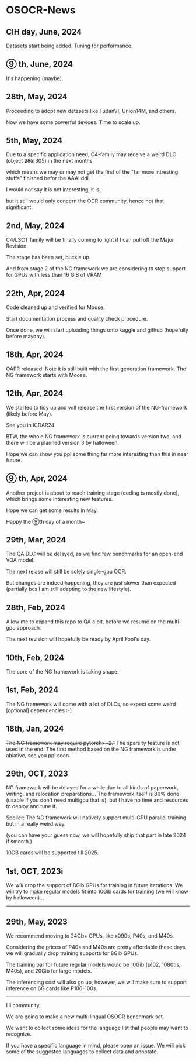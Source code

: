 # OSOCR-News
## CIH day, June, 2024
Datasets start being added. Tuning for performance.


## ⑨ th, June, 2024
It's happening (maybe). 


## 28th, May, 2024
Proceeding to adopt new datasets like FudanVI, Union14M, and others. 

Now we have some powerful devices. Time to scale up. 

## 5th, May, 2024
Due to a specific application need, C4-family may receive a weird DLC (object ~~282~~ 305) in the next months, 

which means we may or may not get the first of the "far more intresting stuffs" finished befor the AAAI ddl.

I would not say it is not interesting, it is, 

but it still would only concern the OCR community, hence not that significant. 

## 2nd, May, 2024
C4/LSCT family will be finally coming to light if I can pull off the Major Revision. 

The stage has been set, buckle up.

And from stage 2 of the NG framework we are considering to stop support for GPUs with less than 16 GiB of VRAM

## 22th, Apr, 2024
Code cleaned up and verified for Moose. 

Start documentation process and quality check procedure.

Once done, we will start uploading things onto kaggle and github (hopefully before mayday).


## 18th, Apr, 2024
OAPR released. Note it is still built with the first generation framework. The NG framework starts with Moose.

## 12th, Apr, 2024
We started to tidy up and will release the first version of the NG-framework (likely before May). 

See you in ICDAR24.

BTW, the whole NG framework is current going towards version two, and there will be a planned version 3 by halloween.

Hope we can show you ppl some thing far more interesting than this in near future. 



## ⑨ th, Apr, 2024
Another project is about to reach training stage (coding is mostly done), which brings some interesting new features.

Hope we can get some results in May.

Happy the ⑨th day of a month~

## 29th, Mar, 2024
The QA DLC will be delayed, as we find few benchmarks for an open-end VQA model. 

The next relase will still be solely single-gpu OCR. 

But changes are indeed happening, they are just slower than expected (partially bcs I am still adapting to the new lifestyle).


## 28th, Feb, 2024
Allow me to expand this repo to QA a bit, before we resume on the multi-gpu approach.

The next revision will hopefully be ready by April Fool's day.


## 10th, Feb, 2024
The core of the NG framework is taking shape. 

## 1st, Feb, 2024
The NG framework will come with a lot of DLCs, so expect some weird [optional] dependencies :-)

## 18th, Jan, 2024
~~The NG framework may require pytorch>=2.1~~
The sparsity feature is not used in the end. The first method based on the NG framework is under ablative, see you ppl soon. 
## 29th, OCT, 2023
NG framework will be delayed for a while due to all kinds of paperwork, writing, and relocation preparations...  The framework itself is 80% done (usable if you don't need multigpu that is), but I have no time and resources to deploy and tune it. 

Spoiler: The NG framework will natively support multi-GPU parallel training but in a really weird way. 

(you can have your guess now, we will hopefully ship that part in late 2024 if smooth.)

~~10GB cards will be supported till 2025.~~

## 1st, OCT, 2023i

We *will* drop the support of 8Gib GPUs for training in future iterations. We will try to make regular models fit into 10Gib cards for training (we will know by halloween)...


----------------------------------

## 29th, May, 2023

We recommend moving to 24Gb+ GPUs, like x090s, P40s, and M40s.

Considering the prices of P40s and M40s are pretty affordable these days, we will gradually drop training supports for 8Gib GPUs.

The training bar for future regular models would be 10Gib (p102, 1080tis, M40s), and 20Gib for large models.

The inferencing cost will also go up, however, we will make sure to support inference on 6G cards like P106-100s.


----------------------------------
Hi community,

We are going to make a new multi-lingual OSOCR benchmark set. 

We want to collect some ideas for the language list that people may want to recognize.

If you have a specific language in mind, please open an issue. We will pick some of the suggested languages to collect data and annotate. 
